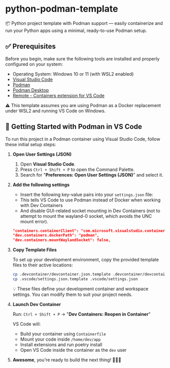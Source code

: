 # python-podman-template
📦 Python project template with Podman support — easily containerize and run your Python apps using a minimal, ready-to-use Podman setup.

## ✅ Prerequisites
Before you begin, make sure the following tools are installed and properly configured on your system:
- Operating System: Windows 10 or 11 (with WSL2 enabled)
- [Visual Studio Code](https://code.visualstudio.com/)
- [Podman](https://podman.io/)
- [Podman Desktop](https://podman.io/podman-desktop)
- [Remote - Containers extension for VS Code](https://marketplace.visualstudio.com/items?itemName=ms-vscode-remote.remote-containers)

⚠️ This template assumes you are using Podman as a Docker replacement under WSL2 and running VS Code on Windows.

## 🚀 Getting Started with Podman in VS Code
To run this project in a Podman container using Visual Studio Code, follow these initial setup steps:

1. **Open User Settings (JSON)**
    1. Open **Visual Studio Code**.
    1. Press `Ctrl + Shift + P` to open the Command Palette.
    1. Search for "**Preferences: Open User Settings (JSON)**" and select it.

1. **Add the following settings**
    - Insert the following key-value pairs into your `settings.json` file:
    - This tells VS Code to use Podman instead of Docker when working with Dev Containers 
    - And disable GUI-related socket mounting in Dev Containers (not to attempt to mount the wayland-0 socket, which avoids the UNC mount error).
    ```json
    "containers.containerClient": "com.microsoft.visualstudio.containers.podman",
    "dev.containers.dockerPath": "podman",
    "dev.containers.mountWaylandSocket": false,
    ``` 

1. **Copy Template Files**

    To set up your development environment, copy the provided template files to their active locations:
    ```bash
    cp .devcontainer/devcontainer.json.template .devcontainer/devcontainer.json
    cp .vscode/settings.json.template .vscode/settings.json
    ```
    💡 These files define your development container and workspace settings. You can modify them to suit your project needs.

1. **Launch Dev Container**
    
    Run: `Ctrl + Shift + P` → "**Dev Containers: Reopen in Container**"

    VS Code will:
    - Build your container using `Containerfile`
    - Mount your code inside `/home/dev/app`
    - Install extensions and run poetry install
    - Open VS Code inside the container as the `dev` user

1. **Awesome**, you're ready to build the next thing! 🎉🎉🎉

